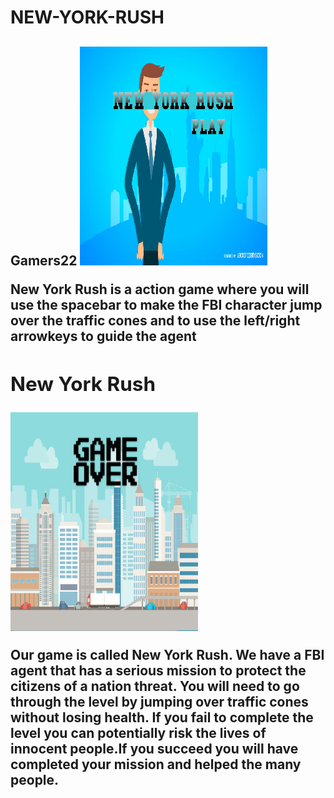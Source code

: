 # NEW-YORK-RUSH
<h2>Gamers22<h/2>
<img src =" https://raw.githubusercontent.com/AdrianaNebija/NEW-YORK-RUSH/master/Pt.PNG " width=300  height=350>
<p>New York Rush is a action game where you will use the spacebar to make the FBI character jump over the traffic cones and to use the left/right arrowkeys to guide the agent<p/>
<h2> New York Rush </h2>
<img src =" https://github.com/AdrianaNebija/NEW-YORK-RUSH/blob/master/pt3.PNG   " width=300   height=350>
<p> Our game is called New York Rush. We have a FBI agent that has a serious mission to protect the citizens of a nation threat. You will need to go through the level by jumping over traffic cones without losing health. If you fail to complete the level you can potentially risk the lives of innocent people.If you succeed you will have completed your mission and helped the many people.</p>


